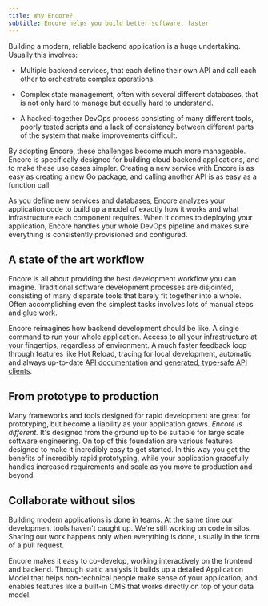 ```yaml
---
title: Why Encore?
subtitle: Encore helps you build better software, faster
---
```


Building a modern, reliable backend application is a huge undertaking. Usually this involves:

- Multiple backend services, that each define their own API and call each other to orchestrate complex operations.

- Complex state management, often with several different databases, that is not only hard to manage
  but equally hard to understand.

- A hacked-together DevOps process consisting of many different tools, poorly tested scripts
  and a lack of consistency between different parts of the system that make improvements difficult.

By adopting Encore, these challenges become much more manageable. Encore is specifically designed
for building cloud backend applications, and to make these use cases simpler. Creating a new service
with Encore is as easy as creating a new Go package, and calling another API is as easy as a function call.

As you define new services and databases, Encore analyzes your application code to build up a model
of exactly how it works and what infrastructure each component requires. When it comes to deploying
your application, Encore handles your whole DevOps pipeline and makes sure everything is consistently
provisioned and configured.

## A state of the art workflow

Encore is all about providing the best development workflow you can imagine.
Traditional software development processes are disjointed, consisting of many disparate tools
that barely fit together into a whole. Often accomplishing even the simplest tasks involves
lots of manual steps and glue work.

Encore reimagines how backend development should be like. A single command to run your whole
application. Access to all your infrastructure at your fingertips, regardless of environment.
A much faster feedback loop through features like Hot Reload, tracing for local development,
automatic and always up-to-date [API documentation](/docs/develop/api-docs) and
[generated, type-safe API clients](/docs/develop/client-generation).

## From prototype to production

Many frameworks and tools designed for rapid development are great for prototyping, but become
a liability as your application grows. *Encore is different.* It's designed from the ground up to
be suitable for large scale software engineering. On top of this foundation are various features
designed to make it incredibly easy to get started. In this way you get the benefits of incredibly
rapid prototyping, while your application gracefully handles increased requirements and scale
as you move to production and beyond.

## Collaborate without silos

Building modern applications is done in teams. At the same time our development tools haven't caught up.
We're still working on code in silos. Sharing our work happens only when everything is done, usually
in the form of a pull request.

Encore makes it easy to co-develop, working interactively on the frontend and backend.
Through static analysis it builds up a detailed Application Model that helps
non-technical people make sense of your application, and enables features like a built-in
CMS that works directly on top of your data model.
